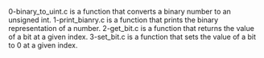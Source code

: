 0-binary_to_uint.c is a function that converts a binary number to an unsigned int.
1-print_bianry.c is a function that prints the binary representation of a number.
2-get_bit.c is a function that returns the value of a bit at a given index.
3-set_bit.c is a function that sets the value of a bit to 0 at a given index.